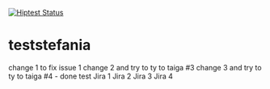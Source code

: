 [![Hiptest Status](https://hiptest.net/badges/test_run/46551)](https://hiptest.net/app/projects/32698/test-runs/46551)
# teststefania
change 1 to fix issue 1
change 2 and try to ty to taiga #3
change 3 and try to ty to taiga #4 - done
test
Jira 1
Jira 2
Jira 3
Jira 4

